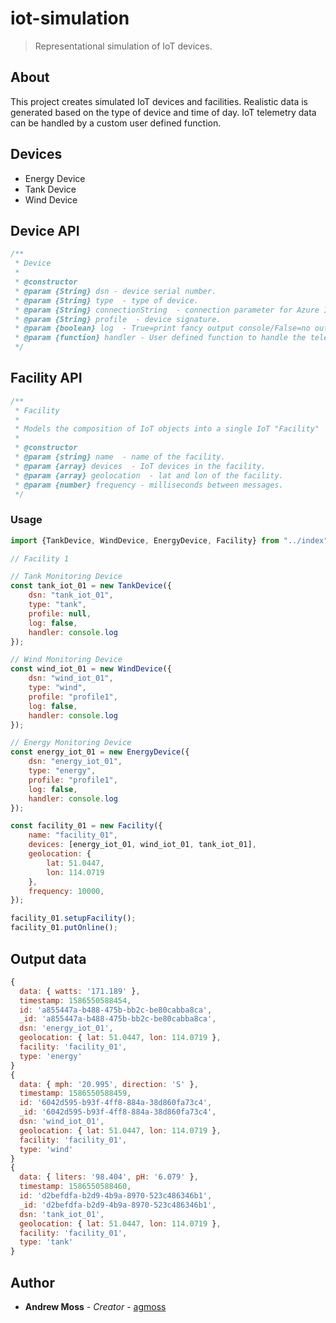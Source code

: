 # iot-simulation

> Representational simulation of IoT devices.

## About

This project creates simulated IoT devices and facilities. Realistic data is generated based on the type of device and time of day. IoT telemetry data can be handled by a custom user defined function. 

## Devices

* Energy Device
* Tank Device 
* Wind Device


## Device API

```javascript 
/**
 * Device
 *
 * @constructor
 * @param {String} dsn - device serial number.
 * @param {String} type  - type of device.
 * @param {String} connectionString  - connection parameter for Azure IoT hub.
 * @param {String} profile  - device signature.
 * @param {boolean} log  - True=print fancy output console/False=no output
 * @param {function} handler - User defined function to handle the telemetry data
 */
```

## Facility API

```javascript
/**
 * Facility
 *
 * Models the composition of IoT objects into a single IoT "Facility"
 *
 * @constructor
 * @param {string} name  - name of the facility.
 * @param {array} devices  - IoT devices in the facility.
 * @param {array} geolocation  - lat and lon of the facility.
 * @param {number} frequency - milliseconds between messages.
 */
```

### Usage

```javascript
import {TankDevice, WindDevice, EnergyDevice, Facility} from "../index"

// Facility 1

// Tank Monitoring Device
const tank_iot_01 = new TankDevice({
    dsn: "tank_iot_01",
    type: "tank",
    profile: null,
    log: false,
    handler: console.log
});

// Wind Monitoring Device
const wind_iot_01 = new WindDevice({
    dsn: "wind_iot_01",
    type: "wind",
    profile: "profile1",
    log: false,
    handler: console.log
});

// Energy Monitoring Device
const energy_iot_01 = new EnergyDevice({
    dsn: "energy_iot_01",
    type: "energy",
    profile: "profile1",
    log: false,
    handler: console.log
});

const facility_01 = new Facility({
    name: "facility_01",
    devices: [energy_iot_01, wind_iot_01, tank_iot_01],
    geolocation: {
        lat: 51.0447,
        lon: 114.0719
    },
    frequency: 10000, 
});

facility_01.setupFacility();
facility_01.putOnline();
```


## Output data 

```javascript
{
  data: { watts: '171.189' },
  timestamp: 1586550588454,
  id: 'a855447a-b488-475b-bb2c-be80cabba8ca',
  _id: 'a855447a-b488-475b-bb2c-be80cabba8ca',
  dsn: 'energy_iot_01',
  geolocation: { lat: 51.0447, lon: 114.0719 },
  facility: 'facility_01',
  type: 'energy'
}
{
  data: { mph: '20.995', direction: 'S' },
  timestamp: 1586550588459,
  id: '6042d595-b93f-4ff8-884a-38d860fa73c4',
  _id: '6042d595-b93f-4ff8-884a-38d860fa73c4',
  dsn: 'wind_iot_01',
  geolocation: { lat: 51.0447, lon: 114.0719 },
  facility: 'facility_01',
  type: 'wind'
}
{
  data: { liters: '98.404', pH: '6.079' },
  timestamp: 1586550588460,
  id: 'd2befdfa-b2d9-4b9a-8970-523c486346b1',
  _id: 'd2befdfa-b2d9-4b9a-8970-523c486346b1',
  dsn: 'tank_iot_01',
  geolocation: { lat: 51.0447, lon: 114.0719 },
  facility: 'facility_01',
  type: 'tank'
}
```

## Author

* **Andrew Moss** - *Creator* - [agmoss](https://github.com/agmoss)